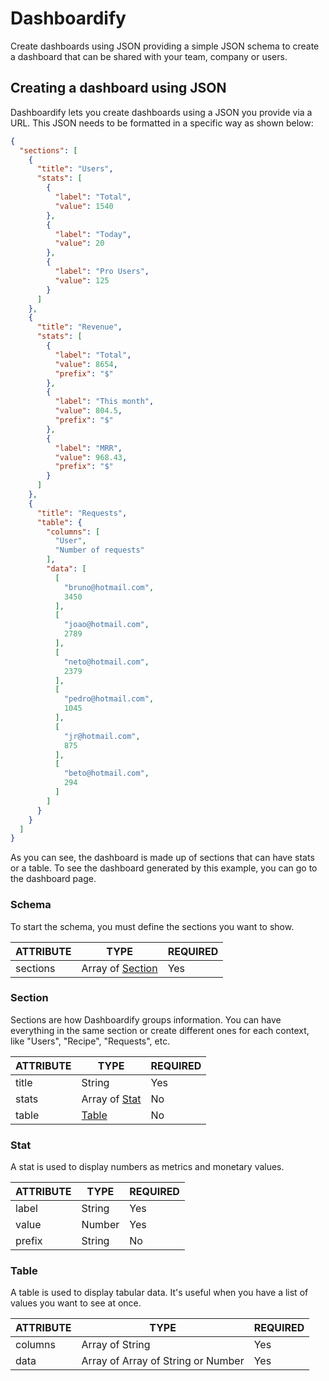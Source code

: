 # Dashboardify

Create dashboards using JSON providing a simple JSON schema to create a dashboard that can be shared with your team, company or users.
## Creating a dashboard using JSON

Dashboardify lets you create dashboards using a JSON you provide via a URL. This JSON needs to be formatted in a specific way as shown below:

```json
{
  "sections": [
    {
      "title": "Users",
      "stats": [
        {
          "label": "Total",
          "value": 1540
        },
        {
          "label": "Today",
          "value": 20
        },
        {
          "label": "Pro Users",
          "value": 125
        }
      ]
    },
    {
      "title": "Revenue",
      "stats": [
        {
          "label": "Total",
          "value": 8654,
          "prefix": "$"
        },
        {
          "label": "This month",
          "value": 804.5,
          "prefix": "$"
        },
        {
          "label": "MRR",
          "value": 968.43,
          "prefix": "$"
        }
      ]
    },
    {
      "title": "Requests",
      "table": {
        "columns": [
          "User",
          "Number of requests"
        ],
        "data": [
          [
            "bruno@hotmail.com",
            3450
          ],
          [
            "joao@hotmail.com",
            2789
          ],
          [
            "neto@hotmail.com",
            2379
          ],
          [
            "pedro@hotmail.com",
            1045
          ],
          [
            "jr@hotmail.com",
            875
          ],
          [
            "beto@hotmail.com",
            294
          ]
        ]
      }
    }
  ]
}
```

As you can see, the dashboard is made up of sections that can have stats or a table. To see the dashboard generated by this example, you can go to the dashboard page.

### Schema
To start the schema, you must define the sections you want to show.

| ATTRIBUTE | TYPE                         | REQUIRED |
|-----------|------------------------------|----------|
| sections  | Array of [Section](#Section) | Yes      |

### Section
Sections are how Dashboardify groups information. You can have everything in the same section or create different ones for each context, like "Users", "Recipe", "Requests", etc.

| ATTRIBUTE | TYPE                         | REQUIRED |
|-----------|------------------------------|----------|
| title     | String                       | Yes      |
| stats     | Array of [Stat](#Stat)       | No       |
| table     | [Table](#Table)              | No       |

### Stat

A stat is used to display numbers as metrics and monetary values.


| ATTRIBUTE | TYPE                         | REQUIRED |
|-----------|------------------------------|----------|
| label     | String                       | Yes      |
| value     | Number                       | Yes      |
| prefix    | String                       | No       |

### Table

A table is used to display tabular data. It's useful when you have a list of values you want to see at once.

| ATTRIBUTE | TYPE                               | REQUIRED |
|-----------|------------------------------------|----------|
| columns   | Array of String                    | Yes      |
| data      | Array of Array of String or Number | Yes      |
